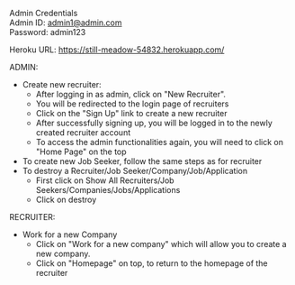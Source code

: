 Admin Credentials   
Admin ID: admin1@admin.com   
Password: admin123   
   
Heroku URL: https://still-meadow-54832.herokuapp.com/

ADMIN:   
*  Create new recruiter: 
   -  After logging in as admin, click on "New Recruiter".
   -  You will be redirected to the login page of recruiters
   -  Click on the "Sign Up" link to create a new recruiter
   -  After successfully signing up, you will be logged in to the newly created recruiter account
   -  To access the admin functionalities again, you will need to click on "Home Page" on the top  
*  To create new Job Seeker, follow the same steps as for recruiter   
*  To destroy a Recruiter/Job Seeker/Company/Job/Application
   -  First click on Show All Recruiters/Job Seekers/Companies/Jobs/Applications
   -  Click on destroy

RECRUITER:
*  Work for a new Company
   -  Click on "Work for a new company" which will allow you to create a new company. 
   -  Click on "Homepage" on top, to return to the homepage of the recruiter
   
